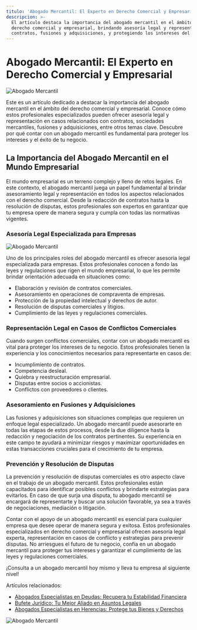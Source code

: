 ```yaml
---
titulo: 'Abogado Mercantil: El Experto en Derecho Comercial y Empresarial'
descripcion: >-
  El artículo destaca la importancia del abogado mercantil en el ámbito del
  derecho comercial y empresarial, brindando asesoría legal y representación en
  contratos, fusiones y adquisiciones, y protegiendo los intereses del negocio.
---
```


# Abogado Mercantil: El Experto en Derecho Comercial y Empresarial

![Abogado Mercantil](./img/abogado-mercantil-1.webp)

Este es un artículo dedicado a destacar la importancia del abogado mercantil en el ámbito del derecho comercial y empresarial. Conoce cómo estos profesionales especializados pueden ofrecer asesoría legal y representación en casos relacionados con contratos, sociedades mercantiles, fusiones y adquisiciones, entre otros temas clave. Descubre por qué contar con un abogado mercantil es fundamental para proteger los intereses y el éxito de tu negocio.

## La Importancia del Abogado Mercantil en el Mundo Empresarial

El mundo empresarial es un terreno complejo y lleno de retos legales. En este contexto, el abogado mercantil juega un papel fundamental al brindar asesoramiento legal y representación en todos los aspectos relacionados con el derecho comercial. Desde la redacción de contratos hasta la resolución de disputas, estos profesionales son expertos en garantizar que tu empresa opere de manera segura y cumpla con todas las normativas vigentes.

### Asesoría Legal Especializada para Empresas

![Abogado Mercantil](./img/abogado-mercantil-2.webp)

Uno de los principales roles del abogado mercantil es ofrecer asesoría legal especializada para empresas. Estos profesionales conocen a fondo las leyes y regulaciones que rigen el mundo empresarial, lo que les permite brindar orientación adecuada en situaciones como:

- Elaboración y revisión de contratos comerciales.
- Asesoramiento en operaciones de compraventa de empresas.
- Protección de la propiedad intelectual y derechos de autor.
- Resolución de disputas comerciales y litigios.
- Cumplimiento de las leyes y regulaciones comerciales.

### Representación Legal en Casos de Conflictos Comerciales

Cuando surgen conflictos comerciales, contar con un abogado mercantil es vital para proteger los intereses de tu negocio. Estos profesionales tienen la experiencia y los conocimientos necesarios para representarte en casos de:

- Incumplimiento de contratos.
- Competencia desleal.
- Quiebra y reestructuración empresarial.
- Disputas entre socios o accionistas.
- Conflictos con proveedores o clientes.

### Asesoramiento en Fusiones y Adquisiciones

Las fusiones y adquisiciones son situaciones complejas que requieren un enfoque legal especializado. Un abogado mercantil puede asesorarte en todas las etapas de estos procesos, desde la due diligence hasta la redacción y negociación de los contratos pertinentes. Su experiencia en este campo te ayudará a minimizar riesgos y maximizar oportunidades en estas transacciones cruciales para el crecimiento de tu empresa.

### Prevención y Resolución de Disputas

La prevención y resolución de disputas comerciales es otro aspecto clave en el trabajo de un abogado mercantil. Estos profesionales están capacitados para identificar posibles conflictos y brindarte estrategias para evitarlos. En caso de que surja una disputa, tu abogado mercantil se encargará de representarte y buscar una solución favorable, ya sea a través de negociaciones, mediación o litigación.



Contar con el apoyo de un abogado mercantil es esencial para cualquier empresa que desee operar de manera segura y exitosa. Estos profesionales especializados en derecho comercial y empresarial ofrecen asesoría legal experta, representación en casos de conflicto y estrategias para prevenir disputas. No arriesgues el futuro de tu negocio, confía en un abogado mercantil para proteger tus intereses y garantizar el cumplimiento de las leyes y regulaciones comerciales.

¡Consulta a un abogado mercantil hoy mismo y lleva tu empresa al siguiente nivel!

Artículos relacionados:

- [Abogados Especialistas en Deudas: Recupera tu Estabilidad Financiera](abogados-especialistas-en-deudas)
- [Bufete Jurídico: Tu Mejor Aliado en Asuntos Legales](bufete-juridico)
- [Abogados Especialistas en Herencias: Protege tus Bienes y Derechos](abogados-especialistas-en-herencias)

![Abogado Mercantil](./img/abogado-mercantil-2.webp)
